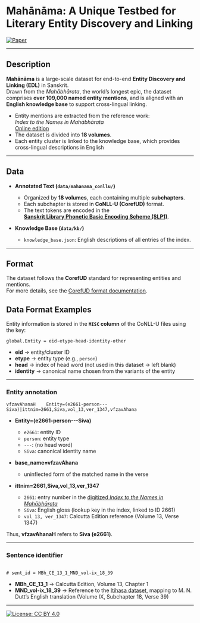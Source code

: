 # Mahānāma: A Unique Testbed for Literary Entity Discovery and Linking

[![Paper](https://img.shields.io/badge/Paper-EMNLP%202025-blue)](link)

---

## Description
**Mahānāma** is a large-scale dataset for end-to-end **Entity Discovery and Linking (EDL)** in Sanskrit.  
Drawn from the *Mahābhārata*, the world’s longest epic, the dataset comprises **over 109,000 named entity mentions**, and is aligned with an **English knowledge base** to support cross-lingual linking.  

- Entity mentions are extracted from the reference work:  
  *Index to the Names in Mahābhārata*  
  [Online edition](https://www.sanskrit-lexicon.uni-koeln.de/scans/INMScan/2020/web/index.php)  
- The dataset is divided into **18 volumes**.
- Each entity cluster is linked to the knowledge base, which provides cross-lingual descriptions in English
---

##  Data
- **Annotated Text (`data/mahanama_conllu/`)**  
  - Organized by **18 volumes**, each containing multiple **subchapters**.  
  - Each subchapter is stored in **CoNLL-U (CorefUD)** format.
  -  The text tokens are encoded in the  
    **[Sanskrit Library Phonetic Basic Encoding Scheme (SLP1)](https://en.wikipedia.org/wiki/SLP1)**.  
    
  
- **Knowledge Base (`data/kb/`)**  
  - `knowledge_base.json`: English descriptions of all entries of the index.
---

##  Format
The dataset follows the **CorefUD** standard for representing entities and mentions.  
For more details, see the [CorefUD format documentation](https://ufal.mff.cuni.cz/corefud).  

## Data Format Examples

Entity information is stored in the **`MISC` column** of the CoNLL-U files using the key:

```
global.Entity = eid-etype-head-identity-other
```

- **eid** → entity/cluster ID  
- **etype** → entity type (e.g., `person`)  
- **head** → index of head word (not used in this dataset → left blank)  
- **identity** → canonical name chosen from the variants of the entity  

---
### Entity annotation
```
vfzavAhanaH    Entity=(e2661-person---Siva)|ittnim=2661,Siva,vol_13,ver_1347,vfzavAhana

```
- **Entity=(e2661-person---Siva)**  
  - `e2661`: entity ID  
  - `person`: entity type  
  - `---`: (no head word)  
  - `Siva`: canonical identity name  

- **base_name=vfzavAhana**  
  - uninflected form of the matched name in the verse  

- **ittnim=2661,Siva,vol_13,ver_1347**  
  - `2661`: entry number in the [digitized *Index to the Names in Mahābhārata*](https://www.sanskrit-lexicon.uni-koeln.de/scans/INMScan/2020/web/index.php)  
  - `Siva`: English gloss (lookup key in the index, linked to ID 2661)  
  - `vol_13, ver_1347`: Calcutta Edition reference (Volume 13, Verse 1347)  

Thus, **vfzavAhanaH** refers to **Siva (e2661)**.

---

### Sentence identifier

```

# sent_id = MBh_CE_13_1_MND_vol-ix_18_39

```

- **MBh_CE_13_1** → Calcutta Edition, Volume 13, Chapter 1  
- **MND_vol-ix_18_39** → Reference to the [Itihasa dataset](https://github.com/rahular/itihasa), mapping to M. N. Dutt’s English translation (Volume IX, Subchapter 18, Verse 39)  


---


[![License: CC BY 4.0](https://img.shields.io/badge/License-CC%20BY%204.0-lightgrey.svg)](https://creativecommons.org/licenses/by/4.0/)

